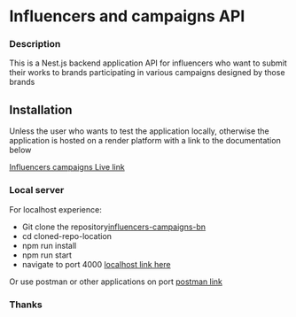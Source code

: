 # Influencers and campaigns API
### Description
This is a Nest.js backend application API for influencers who want to submit their works to brands participating in various campaigns designed by those brands

## Installation
Unless the user who wants to test the application locally, otherwise the application is hosted on a render platform with a link to the documentation below

[Influencers campaigns Live link](https://influencers-campaigns-bn.onrender.com/)


### Local server
For localhost experience:

+ Git clone the repository[influencers-campaigns-bn](https://github.com/musabehonore/influencers-campaigns-bn.git)
+ cd cloned-repo-location
+ npm run install
+ npm run start
+ navigate to port 4000 [localhost link here](http://localhost:4000/api-docs)

Or use postman or other applications on port [postman link](http://localhost:4000)



### Thanks
